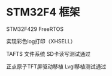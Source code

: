 # STM32F4 框架  

STM32F429  FreeRTOS

实现彩色log打印（XHSELL）

TAFTS 文件系统 SD卡读写测试通过 

正点原子TFT屏驱动移植
Lvgl移植测试通过
